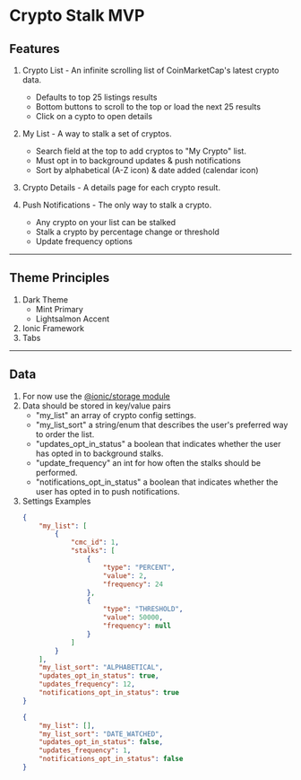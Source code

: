 # Crypto Stalk MVP

## Features
1. Crypto List - An infinite scrolling list of CoinMarketCap's latest crypto data.
    - Defaults to top 25 listings results
    - Bottom buttons to scroll to the top or load the next 25 results
    - Click on a cypto to open details
2. My List - A way to stalk a set of cryptos.
    - Search field at the top to add cryptos to "My Crypto" list.
    - Must opt in to background updates & push notifications
    - Sort by alphabetical (A-Z icon) & date added (calendar icon) 
3. Crypto Details - A details page for each crypto result.

4. Push Notifications - The only way to stalk a crypto.
    - Any crypto on your list can be stalked
    - Stalk a crypto by percentage change or threshold
    - Update frequency options
---
## Theme Principles
1. Dark Theme 
    - Mint Primary
    - Lightsalmon Accent
2. Ionic Framework
3. Tabs
---
## Data
1. For now use the [@ionic/storage module](https://github.com/ionic-team/ionic-storage)
2. Data should be stored in key/value pairs
    - "my_list" an array of crypto config settings.
    - "my_list_sort" a string/enum that describes the user's preferred way to order the list.
    - "updates_opt_in_status" a boolean that indicates whether the user has opted in to background stalks.
    - "update_frequency" an int for how often the stalks should be performed.
    - "notifications_opt_in_status" a boolean that indicates whether the user has opted in to push notifications.
3. Settings Examples
    ```json 
    {
        "my_list": [
            {
                "cmc_id": 1,
                "stalks": [
                    {
                        "type": "PERCENT",
                        "value": 2,
                        "frequency": 24
                    }, 
                    {
                        "type": "THRESHOLD",
                        "value": 50000,
                        "frequency": null
                    }
                ]
            }
        ],
        "my_list_sort": "ALPHABETICAL",
        "updates_opt_in_status": true,
        "updates_frequency": 12,
        "notifications_opt_in_status": true
    }
    ```
    ```json
    {
        "my_list": [],
        "my_list_sort": "DATE_WATCHED",
        "updates_opt_in_status": false,
        "updates_frequency": 1,
        "notifications_opt_in_status": false
    }
    ```